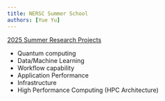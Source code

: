 ```yaml
---
title: NERSC Summer School
authors: [Yue Yu]
---
```

[2025 Summer Research Projects](https://www.nersc.gov/about/work-at-nersc/internships/nersc-summer-internship-projects/)
- Quantum computing
- Data/Machine Learning
- Workflow capability
- Application Performance
- Infrastructure
- High Performance Computing (HPC Architecture)
